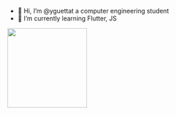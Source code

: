 - 👋 Hi, I’m @yguettat a computer engineering student
- 🌱 I’m currently learning Flutter, JS

<img height="180em" src="https://github-readme-stats.vercel.app/api?yguettat=Gapur&show_icons=true&hide_border=true&&count_private=true&include_all_commits=true" />
<!---
yguettat/yguettat is a ✨ special ✨ repository because its `README.md` (this file) appears on your GitHub profile.
You can click the Preview link to take a look at your changes.
--->
